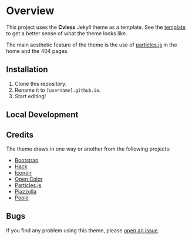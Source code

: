 # Overview

This project uses the __Cvless__ Jekyll theme as a template. 
See the [template](https://cvless.netlify.app) to get a better sense of what the theme looks like.

The main aesthetic feature of the theme is the use of [particles.js](https://vincentgarreau.com/particles.js/) in the home and the 404 pages.

## Installation

1.  Clone this repository.
2.  Rename it to `[username].github.io`.
3.  Start editing!

## Local Development

## Credits

The theme draws in one way or another from the following projects:

-   [Bootstrap](https://getbootstrap.com/)
-   [Hack](https://sourcefoundry.org/hack/)
-   [Iconoir](https://iconoir.com/)
-   [Open Color](https://yeun.github.io/open-color/)
-   [Particles.js](https://vincentgarreau.com/particles.js/)
-   [Piazzolla](https://piazzolla.huertatipografica.com/)
-   [Poole](https://getpoole.com/)

## Bugs

If you find any problem using this theme, please [open an issue](https://github.com/piazzai/cvless/issues).
